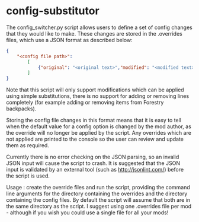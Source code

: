 # config-substitutor
The config_switcher.py script allows users to define a set of config changes that they would like to make. These changes are stored in the .overrides files, which use a JSON format as described below:
```json
{
	"<config file path>":
		[
	 		{"original": "<original text>","modified": "<modified text>"}
		]
}
```
Note that this script will only support modifications which can be applied using simple substitutions, there is no support for adding or removing lines completely (for example adding or removing items from Forestry backpacks).

Storing the config file changes in this format means that it is easy to tell when the default value for a config option is changed by the mod author, as the override will no longer be applied by the script. Any overrides which are not applied are printed to the console so the user can review and update them as required.

Currently there is no error checking on the JSON parsing, so an invalid JSON input will cause the script to crash. It is suggested that the JSON input is validated by an external tool (such as http://jsonlint.com/) before the script is used.

Usage : create the override files and run the script, providing the command line arguments for the directory containing the overrides and the directory containing the config files. By default the script will assume that both are in the same directory as the script. I suggest using one .overrides file per mod - although if you wish you could use a single file for all your mods!
